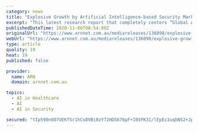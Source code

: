```yaml
---
category: news
title: "Explosive Growth by Artificial Intelligence-based Security Market Expected to Substantial hike by 2020-29"
excerpt: "This latest research report that completely centers “Global Artificial Intelligence-based Security Market” is an in-depth analysis of propulsive forces, propulsive risks, busi"
publishedDateTime: 2020-11-06T08:54:00Z
originalUrl: "https://www.arnnet.com.au/mediareleases/136098/explosive-growth-by-artificial-intelligence-based/"
webUrl: "https://www.arnnet.com.au/mediareleases/136098/explosive-growth-by-artificial-intelligence-based/"
type: article
quality: 19
heat: 19
published: false

provider:
  name: ARN
  domain: arnnet.com.au

topics:
  - AI in Healthcare
  - AI
  - AI in Security

secured: "tIp590n0O7UEKfSr1hCu8VBi8zY72HDS676pF+I05FK31/lEpEc1uqbNS2+JpRbsxYw0f0GwtX+6NUjaZDB5umT7TqgyxvPZ28vVZrKD7lor3+YP82WTZnQ9/4JSvEuo3j5Bf7Cqz7FF3ChS7Dz2AmIn+eypTKnNAWwOM5CqRCfFJZyDupXFN6t68oj2El/YBoC4xpAQKlW1Gpq2rpSJG3nliJkXG2tkg98pobmBkltF+FbezT9amncQyuX1j+rMYZynmlEK5vcUdtC9swqvoS9MOxn3nNYM3g64kt95k186VG/zx9iHiMAeg6tioxqK+P6Vf1b4vRZciSxNHE+oIwvFuRGZPkxdP+Ms/OgS2EQ=;QD6R0Lvf8MlkPw1lusxShw=="
---
```


